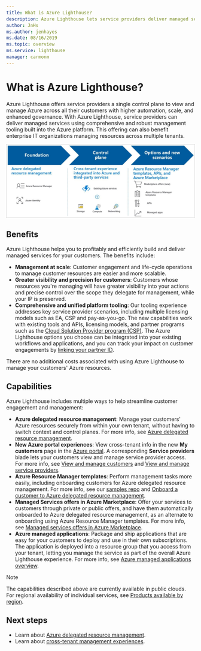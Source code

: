 ```yaml
---
title: What is Azure Lighthouse?
description: Azure Lighthouse lets service providers deliver managed services for their customers with higher automation and efficiency at scale.
author: JnHs
ms.author: jenhayes
ms.date: 08/16/2019
ms.topic: overview
ms.service: lighthouse
manager: carmonm
---
```

# What is Azure Lighthouse?

Azure Lighthouse offers service providers a single control plane to view and manage Azure across all their customers with higher automation, scale, and enhanced governance. With Azure Lighthouse, service providers can deliver managed services using comprehensive and robust management tooling built into the Azure platform. This offering can also benefit enterprise IT organizations managing resources across multiple tenants.

![Overview diagram of Azure Lighthouse](media/azure-lighthouse-overview.jpg)

## Benefits

Azure Lighthouse helps you to profitably and efficiently build and deliver managed services for your customers. The benefits include:

- **Management at scale**: Customer engagement and life-cycle operations to manage customer resources are easier and more scalable.
- **Greater visibility and precision for customers**: Customers whose resources you're managing will have greater visibility into your actions and precise control over the scope they delegate for management, while your IP is preserved.
- **Comprehensive and unified platform tooling**: Our tooling experience addresses key service provider scenarios, including multiple licensing models such as EA, CSP and pay-as-you-go. The new capabilities work with existing tools and APIs, licensing models, and partner programs such as the [Cloud Solution Provider program (CSP)](https://docs.microsoft.com/partner-center/csp-overview). The Azure Lighthouse options you choose can be integrated into your existing workflows and applications, and you can track your impact on customer engagements by [linking your partner ID](https://docs.microsoft.com/azure/billing/billing-partner-admin-link-started).

There are no additional costs associated with using Azure Lighthouse to manage your customers' Azure resources.

## Capabilities

Azure Lighthouse includes multiple ways to help streamline customer engagement and management:

- **Azure delegated resource management**: Manage your customers' Azure resources securely from within your own tenant, without having to switch context and control planes. For more info, see [Azure delegated resource management](./concepts/azure-delegated-resource-management.md).
- **New Azure portal experiences**: View cross-tenant info in the new **My customers** page in the [Azure portal](https://portal.azure.com). A corresponding **Service providers** blade lets your customers view and manage service provider access. For more info, see [View and manage customers](./how-to/view-manage-customers.md) and [View and manage service providers](./how-to/view-manage-service-providers.md).
- **Azure Resource Manager templates**: Perform management tasks more easily, including onboarding customers for Azure delegated resource management. For more info, see our [samples repo](https://github.com/Azure/Azure-Lighthouse-samples/tree/master/Azure-Delegated-Resource-Management/templates) and [Onboard a customer to Azure delegated resource management](how-to/onboard-customer.md).
- **Managed Services offers in Azure Marketplace**: Offer your services to customers through private or public offers, and have them automatically onboarded to Azure delegated resource management, as an alternate to onboarding using Azure Resource Manager templates. For more info, see [Managed services offers in Azure Marketplace](./concepts/managed-services-offers.md).
- **Azure managed applications**: Package and ship applications that are easy for your customers to deploy and use in their own subscriptions. The application is deployed into a resource group that you access from your tenant, letting you manage the service as part of the overall Azure Lighthouse experience. For more info, see [Azure managed applications overview](https://docs.microsoft.com/azure/managed-applications/overview).

> [!NOTE]
> The capabilities described above are currently available in public clouds. For regional availability of individual services, see [Products available by region](https://azure.microsoft.com/global-infrastructure/services/).

## Next steps

- Learn about [Azure delegated resource management](azure-delegated-resource-management.md).
- Learn about [cross-tenant management experiences](cross-tenant-management-experience.md).
